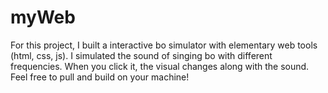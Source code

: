 # myWeb
For this project, I built a interactive bo simulator with elementary web tools (html, css, js).
I simulated the sound of singing bo with different frequencies. When you click it, the visual changes along with the sound. 
Feel free to pull and build on your machine!
